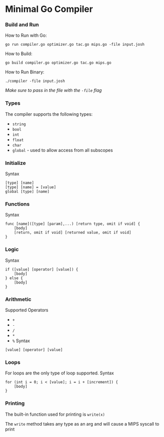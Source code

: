 # Minimal Go Compiler

### Build and Run
How to Run with Go:
```
go run compiler.go optimizer.go tac.go mips.go -file input.josh
```

How to Build:
```
go build compiler.go optimizer.go tac.go mips.go
```

How to Run Binary:
```
./compiler -file input.josh
```

*Make sure to pass in the file with the `-file` flag*

### Types
The compiler supports the following types:
- `string`
- `bool`
- `int`
- `float`
- `char`
- `global` - used to allow access from all subscopes

### Initialize
Syntax
```
[type] [name]
[type] [name] = [value]
global [type] [name]
```

### Functions
Syntax
```
func [name]([type] [param],...) [return type, omit if void] {
    [body]
    [return, omit if void] [returned value, omit if void]
}
```

### Logic
Syntax
```
if ([value] [operator] [value]) {
    [body]
} else {
    [body]
}
```

### Arithmetic
Supported Operators
- `+`
- `-`
- `/`
- `*`
- `%`
Syntax
```
[value] [operator] [value]
```

### Loops
For loops are the only type of loop supported.
Syntax
```
for (int i = 0; i < [value]; i = i + [increment]) {
    [body]
}
```

### Printing
The built-in function used for printing is `write(x)`

The `write` method takes any type as an arg and will cause a MIPS syscall to print